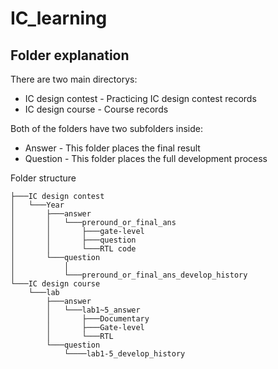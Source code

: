 # IC_learning

## Folder explanation
There are two main directorys:
* IC design contest - Practicing IC design contest records
* IC design course - Course records

Both of the folders have two subfolders inside:
* Answer - This folder places the final result
* Question - This folder places the full development process

Folder structure
```
├───IC design contest
│   └───Year
│       ├───answer
│       │   └───preround_or_final_ans
│       │       ├───gate-level
│       │       ├───question
│       │       └───RTL code
│       └───question
│           │
│           └───preround_or_final_ans_develop_history
└───IC design course
    └───lab
        ├───answer
        │   └───lab1~5_answer
        │       ├───Documentary
        │       ├───Gate-level
        │       └───RTL
        └───question
            └────lab1-5_develop_history
  
```